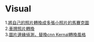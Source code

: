 # Visual
1.<a href="https://github.com/buloobuloo/Visual/tree/master/%E5%BD%B1%E5%83%8F%E8%99%95%E7%90%86%E9%A6%AC%E8%B3%BD%E5%85%8B%E5%9C%96">將自己的照片轉換成多張小照片的馬賽克圖</a>
<br>
2.<a href="https://github.com/buloobuloo/Visual/tree/master/%E6%96%9C%E8%BB%8A%E7%89%8C">車牌照片轉換</a>
<br>
3.<a href="https://github.com/buloobuloo/Visual/tree/master/%E9%82%8A%E7%B7%A3%E5%81%B5%E6%B8%AC">圖片邊緣偵測，替換cnn Kernal轉換風格
